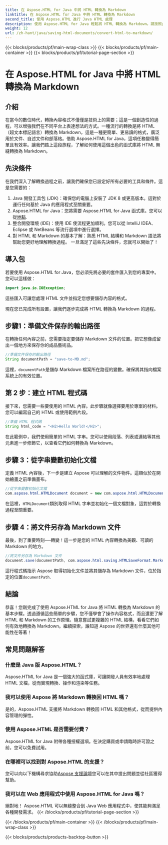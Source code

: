 ```yaml
---
title: 在 Aspose.HTML for Java 中將 HTML 轉換為 Markdown
linktitle: 在 Aspose.HTML for Java 中將 HTML 轉換為 Markdown
second_title: 使用 Aspose.HTML 進行 Java HTML 處理
description: 使用 Aspose.HTML for Java 輕鬆將 HTML 轉換為 Markdown。請按照此逐步指南進行順利的內容轉換和操作。
weight: 12
url: /zh-hant/java/saving-html-documents/convert-html-to-markdown/
---
```


{{< blocks/products/pf/main-wrap-class >}}
{{< blocks/products/pf/main-container >}}
{{< blocks/products/pf/tutorial-page-section >}}

# 在 Aspose.HTML for Java 中將 HTML 轉換為 Markdown

## 介紹
在當今的數位時代，轉換內容格式不僅僅是技術上的需要；這是一個創造性的過程，可以增強我們在不同平台上表達想法的方式。一種流行的轉換是將 HTML（超文本標記語言）轉換為 Markdown，這是一種更簡單、更易讀的格式，廣泛用於文件、自述文件和部落格。借助 Aspose.HTML for Java，這項任務變得簡單且有效率。讓我們踏上這段旅程，了解如何使用這個出色的函式庫將 HTML 無縫轉換為 Markdown。
## 先決條件
在我們深入了解轉換過程之前，讓我們確保您已設定好所有必要的工具和條件。這是您需要的：
1. Java 開發工具包 (JDK)：確保您的電腦上安裝了 JDK 8 或更高版本。這對於運行任何基於 Java 的應用程式至關重要。
2.  Aspose.HTML for Java：您將需要 Aspose.HTML for Java 函式庫。您可以從[地點](https://releases.aspose.com/html/java/).
3. 整合開發環境 (IDE)：使用 IDE 使流程更加順利。您可以從 IntelliJ IDEA、Eclipse 或 NetBeans 等流行選項中進行選擇。
4. 對 HTML 和 Markdown 的基本了解：熟悉 HTML 結構和 Markdown 語法將幫助您更好地理解轉換過程。
一旦滿足了這些先決條件，您就可以開始了！
## 導入包
若要使用 Aspose.HTML for Java，您必須先將必要的套件匯入到您的專案中。您可以這樣做：
```java
import java.io.IOException;
```
這些匯入可讓您處理 HTML 文件並指定您想要儲存內容的格式。

現在您已完成所有設置，讓我們逐步完成將 HTML 轉換為 Markdown 的過程。
## 步驟1：準備文件保存的輸出路徑
在轉換任何內容之前，您需要指定要儲存 Markdown 文件的位置。把它想像成留出一個地方來保存你的成品藝術品。
```java
//準備文件保存的輸出路徑
String documentPath = "save-to-MD.md";
```
這裡，`documentPath`是儲存 Markdown 檔案所在路徑的變數。確保將其指向檔案系統上的有效位置。
## 第 2 步：建立 HTML 程式碼
接下來，您需要一些要使用的 HTML 內容。此步驟就像選擇要用於專案的材料。您可以編寫自己的 HTML 或使用範例片段。
```java
//準備 HTML 程式碼
String html_code = "<H2>Hello World!</H2>";
```
在此範例中，我們使用簡單的 HTML 字串。您可以使用段落、列表或連結等其他元素進一步修飾它，以查看它們如何轉換為 Markdown。
## 步驟 3：從字串變數初始化文檔
定義 HTML 內容後，下一步是建立 Aspose 可以理解的文件物件。這類似於在開始繪畫之前準備畫布。
```java
//從字串變數初始化文檔
com.aspose.html.HTMLDocument document = new com.aspose.html.HTMLDocument(html_code, ".");
```
在這裡，`HTMLDocument`類別取得 HTML 字串並初始化一個文檔對象，這對於轉換過程至關重要。
## 步驟 4：將文件另存為 Markdown 文件
最後，到了重要時刻──轉變！這一步是您的 HTML 內容轉換為美觀、可讀的 Markdown 的地方。
```java
//將文件另存為 Markdown 文件
document.save(documentPath, com.aspose.html.saving.HTMLSaveFormat.Markdown);
```
這行程式碼指示 Aspose 取得初始化文件並將其儲存為 Markdown 文件，位於指定的位置`documentPath`.
## 結論
恭喜！您剛完成了使用 Aspose.HTML for Java 將 HTML 轉換為 Markdown 的基本步驟。透過遵循這些簡單的步驟，您不僅學會了操作內容格式，而且還更了解 HTML 和 Markdown 的工作原理。隨意嘗試更複雜的 HTML 結構，看看它們如何有效地轉換為 Markdown。繼續探索，誰知道 Aspose 的世界還有什麼其他可能性在等著！
## 常見問題解答
### 什麼是 Java 版 Aspose.HTML？
Aspose.HTML for Java 是一個強大的函式庫，可讓開發人員有效率地處理 HTML 文檔，從而實現轉換、操作和渲染等任務。
### 我可以使用 Aspose 將 Markdown 轉換回 HTML 嗎？
是的，Aspose.HTML 支援將 Markdown 轉換回 HTML 和其他格式，從而提供內容管理的彈性。
### 使用 Aspose.HTML 是否需要付費？
Aspose.HTML for Java 附帶各種授權選項。在決定購買或申請臨時許可證之前，您可以免費試用。
### 在哪裡可以找到對 Aspose.HTML 的支援？
您可以向以下機構尋求協助[Aspose 支援論壇](https://forum.aspose.com/c/html/29)您可以在其中提出問題並從社區獲得幫助。
### 我可以在 Web 應用程式中使用 Aspose.HTML for Java 嗎？
絕對地！ Aspose.HTML 可以無縫整合到 Java Web 應用程式中，使其能夠滿足各種開發需求。
{{< /blocks/products/pf/tutorial-page-section >}}

{{< /blocks/products/pf/main-container >}}
{{< /blocks/products/pf/main-wrap-class >}}

{{< blocks/products/products-backtop-button >}}
